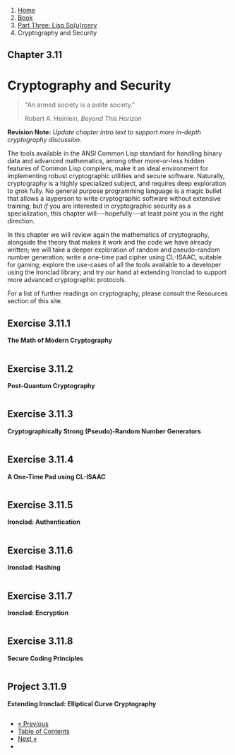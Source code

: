 <ol class="breadcrumb">
  <li><a href="/">Home</a></li>
  <li><a href="/book/">Book</a></li>
  <li><a href="/book/3-00-00-overview/">Part Three: Lisp So(u)rcery</a></li>
  <li class="active">Cryptography and Security</li>
</ol>

## Chapter 3.11

# Cryptography and Security

> "An armed society is a polite society."
> <footer>Robert A. Heinlein, <em>Beyond This Horizon</em></footer>

**Revision Note:** *Update chapter intro text to support more in-depth cryptography discussion.*

The tools available in the ANSI Common Lisp standard for handling binary data and advanced mathematics, among other more-or-less hidden features of Common Lisp compilers, make it an ideal environment for implementing robust cryptographic utilities and secure software.  Naturally, cryptography is a highly specialized subject, and requires deep exploration to grok fully. No general purpose programming language is a magic bullet that allows a layperson to write cryptographic software without extensive training; but *if* you are interested in cryptographic security as a specialization, this chapter will---hopefully---at least point you in the right direction.

In this chapter we will review again the mathematics of cryptography, alongside the theory that makes it work and the code we have already written; we will take a deeper exploration of random and pseudo-random number generation; write a one-time pad cipher using CL-ISAAC, suitable for gaming; explore the use-cases of all the tools available to a developer using the Ironclad library; and try our hand at extending Ironclad to support more advanced cryptographic protocols.

For a list of further readings on cryptography, please consult the Resources section of this site.

## Exercise 3.11.1

**The Math of Modern Cryptography**

```lisp

```

## Exercise 3.11.2

**Post-Quantum Cryptography**

```lisp

```

## Exercise 3.11.3

**Cryptographically Strong (Pseudo)-Random Number Generators**

```lisp

```

## Exercise 3.11.4

**A One-Time Pad using CL-ISAAC**

```lisp

```

## Exercise 3.11.5

**Ironclad: Authentication**

```lisp

```

## Exercise 3.11.6

**Ironclad: Hashing**

```lisp

```

## Exercise 3.11.7

**Ironclad: Encryption**

```lisp

```

## Exercise 3.11.8

**Secure Coding Principles**

```lisp

```

## Project 3.11.9

**Extending Ironclad: Elliptical Curve Cryptography**

```lisp

```

<ul class="pager">
  <li class="previous"><a href="/book/3-10-00-data/">&laquo; Previous</a></li>
  <li><a href="/book/">Table of Contents</a></li>
  <li class="next"><a href="/book/3-12-00-fintech/">Next &raquo;</a><li>
</ul>
